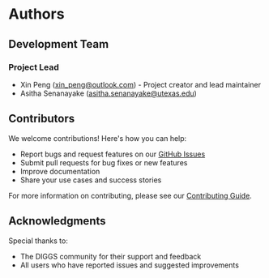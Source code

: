 # Authors

## Development Team

### Project Lead
* Xin Peng (<xin_peng@outlook.com>) - Project creator and lead maintainer
* Asitha Senanayake (<asitha.senanayake@utexas.edu>)

## Contributors

We welcome contributions! Here's how you can help:

* Report bugs and request features on our [GitHub Issues](https://github.com/xinp-hub/pydiggs/issues)
* Submit pull requests for bug fixes or new features
* Improve documentation
* Share your use cases and success stories

For more information on contributing, please see our [Contributing Guide](contributing.md).

## Acknowledgments

Special thanks to:
* The DIGGS community for their support and feedback
* All users who have reported issues and suggested improvements 